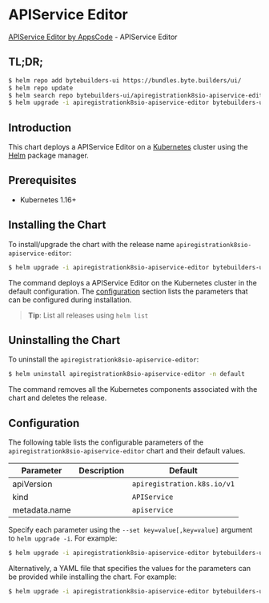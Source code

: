 # APIService Editor

[APIService Editor by AppsCode](https://byte.builders) - APIService Editor

## TL;DR;

```bash
$ helm repo add bytebuilders-ui https://bundles.byte.builders/ui/
$ helm repo update
$ helm search repo bytebuilders-ui/apiregistrationk8sio-apiservice-editor --version=v0.3.0
$ helm upgrade -i apiregistrationk8sio-apiservice-editor bytebuilders-ui/apiregistrationk8sio-apiservice-editor -n default --create-namespace --version=v0.3.0
```

## Introduction

This chart deploys a APIService Editor on a [Kubernetes](http://kubernetes.io) cluster using the [Helm](https://helm.sh) package manager.

## Prerequisites

- Kubernetes 1.16+

## Installing the Chart

To install/upgrade the chart with the release name `apiregistrationk8sio-apiservice-editor`:

```bash
$ helm upgrade -i apiregistrationk8sio-apiservice-editor bytebuilders-ui/apiregistrationk8sio-apiservice-editor -n default --create-namespace --version=v0.3.0
```

The command deploys a APIService Editor on the Kubernetes cluster in the default configuration. The [configuration](#configuration) section lists the parameters that can be configured during installation.

> **Tip**: List all releases using `helm list`

## Uninstalling the Chart

To uninstall the `apiregistrationk8sio-apiservice-editor`:

```bash
$ helm uninstall apiregistrationk8sio-apiservice-editor -n default
```

The command removes all the Kubernetes components associated with the chart and deletes the release.

## Configuration

The following table lists the configurable parameters of the `apiregistrationk8sio-apiservice-editor` chart and their default values.

|   Parameter   | Description |                Default                 |
|---------------|-------------|----------------------------------------|
| apiVersion    |             | <code>apiregistration.k8s.io/v1</code> |
| kind          |             | <code>APIService</code>                |
| metadata.name |             | <code>apiservice</code>                |


Specify each parameter using the `--set key=value[,key=value]` argument to `helm upgrade -i`. For example:

```bash
$ helm upgrade -i apiregistrationk8sio-apiservice-editor bytebuilders-ui/apiregistrationk8sio-apiservice-editor -n default --create-namespace --version=v0.3.0 --set apiVersion=apiregistration.k8s.io/v1
```

Alternatively, a YAML file that specifies the values for the parameters can be provided while
installing the chart. For example:

```bash
$ helm upgrade -i apiregistrationk8sio-apiservice-editor bytebuilders-ui/apiregistrationk8sio-apiservice-editor -n default --create-namespace --version=v0.3.0 --values values.yaml
```
